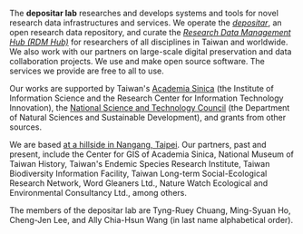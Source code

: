 The **depositar lab** researches and develops systems and tools for novel research data infrastructures and services. We operate the _[depositar](https://data.depositar.io/)_, an open research data repository, and curate the _[Research Data Management Hub (RDM Hub)](https://rdm.depositar.io/)_ for researchers of all disciplines in Taiwan and worldwide. We also work with our partners on large-scale digital preservation and data collaboration projects. We use and make open source software. The services we provide are free to all to use.

Our works are supported by Taiwan's [Academia Sinica](https://www.sinica.edu.tw/en) (the Institute of Information Science and the Research Center for Information Technology Innovation), the [National Science and Technology Council](https://www.nstc.gov.tw/?l=en) (the Department of Natural Sciences and Sustainable Development), and grants from other sources.

We are based [at a hillside in Nangang, Taipei](https://www.openstreetmap.org/way/127949217/). Our partners, past and present, include the Center for GIS of Academia Sinica, National Museum of Taiwan History, Taiwan's Endemic Species Research Institute, Taiwan Biodiversity Information Facility, Taiwan Long-term Social-Ecological Research Network, Word Gleaners Ltd., Nature Watch Ecological and Environmental Consultancy Ltd., among others.

The members of the depositar lab are Tyng-Ruey Chuang, Ming-Syuan Ho, Cheng-Jen Lee, and Ally Chia-Hsun Wang (in last name alphabetical order).
